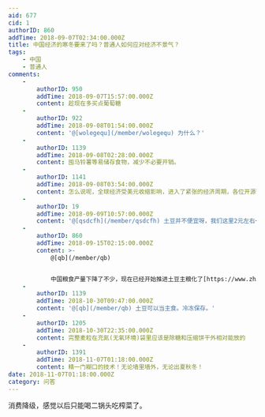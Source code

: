 ```yaml
---
aid: 677
cid: 1
authorID: 860
addTime: 2018-09-07T02:34:00.000Z
title: 中国经济的寒冬要来了吗？普通人如何应对经济不景气？
tags:
    - 中国
    - 普通人
comments:
    -
        authorID: 950
        addTime: 2018-09-07T15:57:00.000Z
        content: 趁现在多买点葡萄糖
    -
        authorID: 922
        addTime: 2018-09-08T01:54:00.000Z
        content: '@[wolegequ](/member/wolegequ) 为什么？'
    -
        authorID: 1139
        addTime: 2018-09-08T02:28:00.000Z
        content: 囤马铃薯等易储存食物，减少不必要开销。
    -
        authorID: 1141
        addTime: 2018-09-08T03:54:00.000Z
        content: 怎么说呢，全球经济受美元收缩影响，进入了紧张的经济周期，各位开源节流吧
    -
        authorID: 19
        addTime: 2018-09-09T10:57:00.000Z
        content: '@[qsdcfh](/member/qsdcfh) 土豆并不便宜呀，我们这里2元左右一斤呢，南方室温下土豆也容易坏或发芽。'
    -
        authorID: 860
        addTime: 2018-09-15T02:15:00.000Z
        content: >-
            @[qb](/member/qb)


            中国粮食产量下降了不少，现在已经开始推进土豆主粮化了[https://www.zhihu.com/question/27433419](https://www.zhihu.com/question/27433419)
    -
        authorID: 1139
        addTime: 2018-10-30T09:47:00.000Z
        content: '@[qb](/member/qb) 土豆可以当主食。冷冻保存。'
    -
        authorID: 1205
        addTime: 2018-10-30T22:35:00.000Z
        content: 完整麦粒在充氮(无氧环境)袋里应该是除糖和压缩饼干外相对能放的
    -
        authorID: 1391
        addTime: 2018-11-07T01:18:00.000Z
        content: 精一门糊口的技术！无论墙里墙外，无论出夏秋冬！
date: 2018-11-07T01:18:00.000Z
category: 问答
---
```


消费降级，感觉以后只能喝二锅头吃榨菜了。

